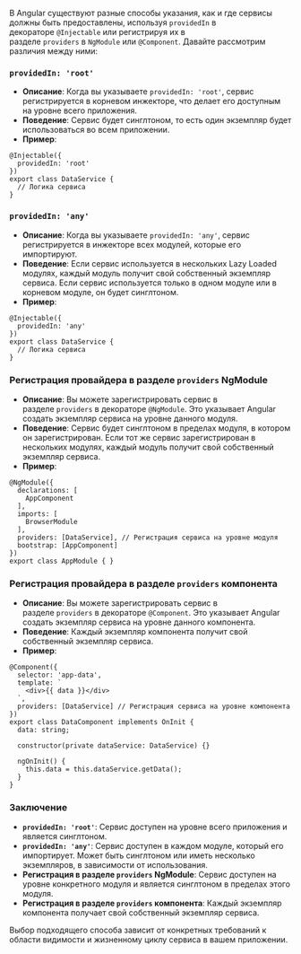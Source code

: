 
В Angular существуют разные способы указания, как и где сервисы должны быть предоставлены, используя `providedIn` в декораторе `@Injectable` или регистрируя их в разделе `providers` в `NgModule` или `@Component`. Давайте рассмотрим различия между ними:

### `providedIn: 'root'`

- **Описание**: Когда вы указываете `providedIn: 'root'`, сервис регистрируется в корневом инжекторе, что делает его доступным на уровне всего приложения.
- **Поведение**: Сервис будет синглтоном, то есть один экземпляр будет использоваться во всем приложении.
- **Пример**:

```TS
@Injectable({
  providedIn: 'root'
})
export class DataService {
  // Логика сервиса
}
```

### `providedIn: 'any'`

- **Описание**: Когда вы указываете `providedIn: 'any'`, сервис регистрируется в инжекторе всех модулей, которые его импортируют.
- **Поведение**: Если сервис используется в нескольких Lazy Loaded модулях, каждый модуль получит свой собственный экземпляр сервиса. Если сервис используется только в одном модуле или в корневом модуле, он будет синглтоном.
- **Пример**:

```TS
@Injectable({
  providedIn: 'any'
})
export class DataService {
  // Логика сервиса
}
```

### Регистрация провайдера в разделе `providers` NgModule

- **Описание**: Вы можете зарегистрировать сервис в разделе `providers` в декораторе `@NgModule`. Это указывает Angular создать экземпляр сервиса на уровне данного модуля.
- **Поведение**: Сервис будет синглтоном в пределах модуля, в котором он зарегистрирован. Если тот же сервис зарегистрирован в нескольких модулях, каждый модуль получит свой собственный экземпляр сервиса.
- **Пример**:

```TS
@NgModule({
  declarations: [
    AppComponent
  ],
  imports: [
    BrowserModule
  ],
  providers: [DataService], // Регистрация сервиса на уровне модуля
  bootstrap: [AppComponent]
})
export class AppModule { }
```

### Регистрация провайдера в разделе `providers` компонента

- **Описание**: Вы можете зарегистрировать сервис в разделе `providers` в декораторе `@Component`. Это указывает Angular создать экземпляр сервиса на уровне данного компонента.
- **Поведение**: Каждый экземпляр компонента получит свой собственный экземпляр сервиса.
- **Пример**:

```TS
@Component({
  selector: 'app-data',
  template: `
    <div>{{ data }}</div>
  `,
  providers: [DataService] // Регистрация сервиса на уровне компонента
})
export class DataComponent implements OnInit {
  data: string;

  constructor(private dataService: DataService) {}

  ngOnInit() {
    this.data = this.dataService.getData();
  }
}
```

### Заключение

- **`providedIn: 'root'`**: Сервис доступен на уровне всего приложения и является синглтоном.
- **`providedIn: 'any'`**: Сервис доступен в каждом модуле, который его импортирует. Может быть синглтоном или иметь несколько экземпляров, в зависимости от использования.
- **Регистрация в разделе `providers` NgModule**: Сервис доступен на уровне конкретного модуля и является синглтоном в пределах этого модуля.
- **Регистрация в разделе `providers` компонента**: Каждый экземпляр компонента получает свой собственный экземпляр сервиса.

Выбор подходящего способа зависит от конкретных требований к области видимости и жизненному циклу сервиса в вашем приложении.
